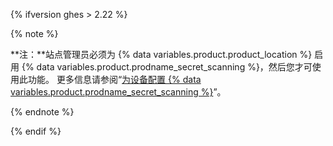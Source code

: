 {% ifversion ghes > 2.22 %}

{% note %}

**注：**站点管理员必须为 {% data variables.product.product_location %} 启用 {% data variables.product.prodname_secret_scanning %}，然后您才可使用此功能。 更多信息请参阅“[为设备配置 {% data variables.product.prodname_secret_scanning %}](/enterprise/admin/configuration/configuring-secret-scanning-for-your-appliance)”。

{% endnote %}

{% endif %}
